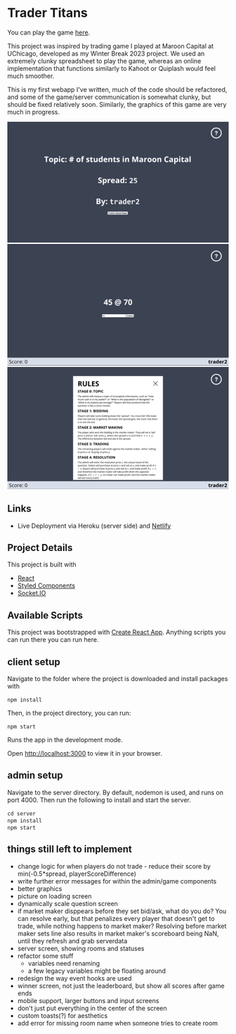 # Trader Titans

You can play the game [here](https://tradertitans.netlify.app/).

This project was inspired by trading game I played at Maroon Capital at UChicago, developed as my Winter Break 2023 project. We used an extremely clunky spreadsheet to play the game, whereas an online implementation that functions similarly to Kahoot or Quiplash would feel much smoother.

This is my first webapp I've written, much of the code should be refactored, and some of the game/server communication is somewhat clunky, but should be fixed relatively soon. Similarly, the graphics of this game are very much in progress.

![](./screenshots/admin1.png)
![](./screenshots/player1.png)
![](./screenshots/rules.png)

## Links
- Live Deployment via Heroku (server side) and [Netlify](https://tradertitans.netlify.app/)

## Project Details
This project is built with

- [React](https://reactjs.org)
- [Styled Components](https://styled-components.com)
- [Socket.IO](https://socket.io)


## Available Scripts

This project was bootstrapped with [Create React App](https://github.com/facebook/create-react-app). Anything scripts you can run there you can run here.


## client setup

Navigate to the folder where the project is downloaded and install packages with

```
npm install
```

Then, in the project directory, you can run:

```
npm start
```

Runs the app in the development mode.

Open [http://localhost:3000](http://localhost:3000) to view it in your browser.

## admin setup

Navigate to the server directory. By default, nodemon is used, and runs on port 4000. Then run the following to install and start the server.

```
cd server
npm install
npm start
```

## things still left to implement

- change logic for when players do not trade - reduce their score by min(-0.5*spread, playerScoreDifference)
- write further error messages for within the admin/game components
- better graphics
- picture on loading screen
- dynamically scale question screen
- if market maker disppears before they set bid/ask, what do you do? You can resolve early, but that penalizes every player that doesn't get to trade, while nothing happens to market maker? Resolving before market maker sets line also results in market maker's scoreboard being NaN, until they refresh and grab serverdata
- server screen, showing rooms and statuses
- refactor some stuff
    - variables need renaming
    - a few legacy variables might be floating around
- redesign the way event hooks are used
- winner screen, not just the leaderboard, but show all scores after game ends
- mobile support, larger buttons and input screens
- don't just put everything in the center of the screen
- custom toasts(?) for aesthetics
- add error for missing room name when someone tries to create room

